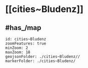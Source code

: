 # [[cities~Bludenz]] 


## #has_/map  



```leaflet
id: cities~Bludenz
zoomFeatures: true 
minZoom: 2 
maxZoom: 18
geojsonFolder: ./cities~Bludenz//
markerFolder: ./cities~Bludenz/
```
